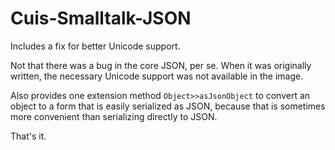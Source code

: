 # Cuis-Smalltalk-JSON

Includes a fix for better Unicode support.

Not that there was a bug in the core JSON, per se.
When it was originally written, the necessary Unicode support was not available in the image.

Also provides one extension method `Object>>asJsonObject` to convert an object to a form that is easily serialized as JSON,
because that is sometimes more convenient than serializing directly to JSON.

That's it.
